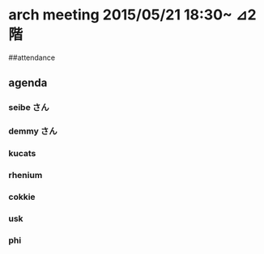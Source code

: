 arch meeting 2015/05/21 18:30~ ⊿2階
====

##attendance

agenda
---
### seibe さん

### demmy さん

### kucats

### rhenium

### cokkie

### usk

### phi

